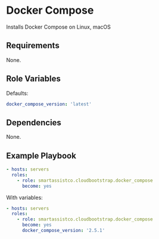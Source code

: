 Docker Compose
=========

Installs Docker Compose on Linux, macOS

Requirements
------------

None.

Role Variables
--------------

Defaults:

```yaml
docker_compose_version: 'latest'
```

Dependencies
------------

None.

Example Playbook
----------------

```yaml
- hosts: servers
  roles:
    - role: smartassistco.cloudbootstrap.docker_compose
      become: yes
```

With variables:

```yaml
- hosts: servers
  roles:
    - role: smartassistco.cloudbootstrap.docker_compose
      become: yes
      docker_compose_version: '2.5.1'
```
